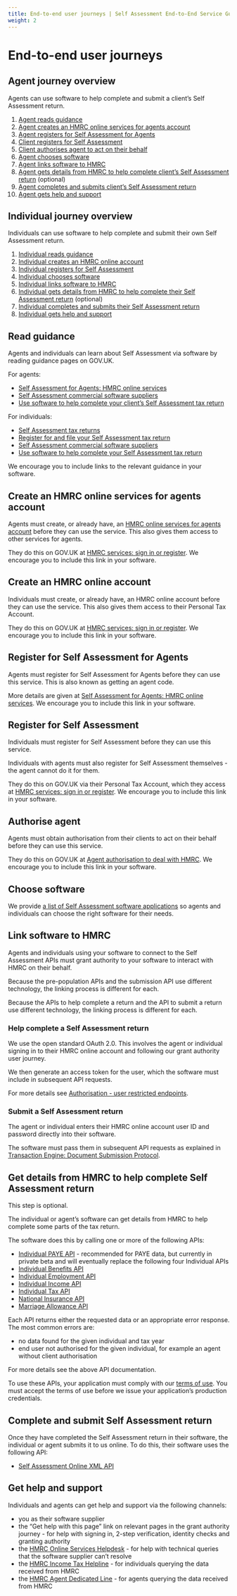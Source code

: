 ```yaml
---
title: End-to-end user journeys | Self Assessment End-to-End Service Guide
weight: 2
---
```


# End-to-end user journeys

## Agent journey overview 

Agents can use software to help complete and submit a client’s Self Assessment return.

1. [Agent reads guidance](#read-guidance)
2. [Agent creates an HMRC online services for agents account](#create-an-hmrc-online-services-for-agents-account)
3. [Agent registers for Self Assessment for Agents](#register-for-self-assessment-for-agents)
4. [Client registers for Self Assessment](#register-for-self-assessment)
5. [Client authorises agent to act on their behalf](#authorise-agent)
6. [Agent chooses software](#choose-software)
7. [Agent links software to HMRC](#link-software-to-hmrc)
8. [Agent gets details from HMRC to help complete client’s Self Assessment return](#get-details-from-hmrc-to-help-complete-self-assessment-return) (optional)
9. [Agent completes and submits client’s Self Assessment return](#complete-and-submit-self-assessment-return)
10. [Agent gets help and support](#get-help-and-support)


## Individual journey overview 

Individuals can use software to help complete and submit their own Self Assessment return.

1. [Individual reads guidance](#read-guidance)
2. [Individual creates an HMRC online account](#create-an-hmrc-online-account)
3. [Individual registers for Self Assessment](#register-for-self-assessment)
4. [Individual chooses software](#choose-software)
5. [Individual links software to HMRC](#link-software-to-hmrc)
6. [Individual gets details from HMRC to help complete their Self Assessment return](#get-details-from-hmrc-to-help-complete-self-assessment-return) (optional)
7. [Individual completes and submits their Self Assessment return](#complete-and-submit-self-assessment-return)
8. [Individual gets help and support](#get-help-and-support)


## Read guidance 

Agents and individuals can learn about Self Assessment via software by reading guidance pages on GOV.UK.

For agents:

* [Self Assessment for Agents: HMRC online services](https://www.gov.uk/guidance/self-assessment-for-agents-online-service)
* [Self Assessment commercial software suppliers](https://www.gov.uk/government/publications/self-assessment-commercial-software-suppliers)
* [Use software to help complete your client’s Self Assessment tax return](https://www.gov.uk/guidance/use-software-to-help-complete-your-clients-self-assessment-tax-return)

For individuals:

* [Self Assessment tax returns](https://www.gov.uk/self-assessment-tax-returns)
* [Register for and file your Self Assessment tax return](https://www.gov.uk/log-in-file-self-assessment-tax-return)
* [Self Assessment commercial software suppliers](https://www.gov.uk/government/publications/self-assessment-commercial-software-suppliers)
* [Use software to help complete your Self Assessment tax return](https://www.gov.uk/guidance/use-software-to-help-complete-your-self-assessment-tax-return)

We encourage you to include links to the relevant guidance in your software.


## Create an HMRC online services for agents account

Agents must create, or already have, an [HMRC online services for agents account](https://www.gov.uk/government/collections/hmrc-online-services-for-agents#HMRC-online-services-for-agents-account) before they can use the service. This also gives them access to other services for agents.

They do this on GOV.UK at [HMRC services: sign in or register](https://www.gov.uk/log-in-register-hmrc-online-services). We encourage you to include this link in your software.


## Create an HMRC online account

Individuals must create, or already have, an HMRC online account before they can use the service. This also gives them access to their Personal Tax Account.

They do this on GOV.UK at [HMRC services: sign in or register](https://www.gov.uk/log-in-register-hmrc-online-services). We encourage you to include this link in your software.


## Register for Self Assessment for Agents

Agents must register for Self Assessment for Agents before they can use this service. This is also known as getting an agent code.

More details are given at [Self Assessment for Agents: HMRC online services](https://www.gov.uk/guidance/self-assessment-for-agents-online-service#how-to-get-an-agent-code). We encourage you to include this link in your software.


## Register for Self Assessment

Individuals must register for Self Assessment before they can use this service.

Individuals with agents must also register for Self Assessment themselves - the agent cannot do it for them.

They do this on GOV.UK via their Personal Tax Account, which they access at [HMRC services: sign in or register](https://www.gov.uk/log-in-register-hmrc-online-services). We encourage you to include this link in your software.


## Authorise agent

Agents must obtain authorisation from their clients to act on their behalf before they can use this service.

They do this on GOV.UK at [Agent authorisation to deal with HMRC](https://www.gov.uk/guidance/client-authorisation-an-overview). We encourage you to include this link in your software.


## Choose software

We provide [a list of Self Assessment software applications](https://www.gov.uk/government/publications/self-assessment-commercial-software-suppliers) so agents and individuals can choose the right software for their needs.


## Link software to HMRC

Agents and individuals using your software to connect to the Self Assessment APIs must grant authority to your software to interact with HMRC on their behalf.

Because the pre-population APIs and the submission API use different technology, the linking process is different for each.

Because the APIs to help complete a return and the API to submit a return use different technology, the linking process is different for each.

### Help complete a Self Assessment return

We use the open standard OAuth 2.0. This involves the agent or individual signing in to their HMRC online account and following our grant authority user journey.

We then generate an access token for the user, which the software must include in subsequent API requests.

For more details see [Authorisation - user restricted endpoints](https://developer.service.hmrc.gov.uk/api-documentation/docs/authorisation/user-restricted-endpoints).
 
### Submit a Self Assessment return

The agent or individual enters their HMRC online account user ID and password directly into their software.

The software must pass them in subsequent API requests as explained in [Transaction Engine: Document Submission Protocol](https://www.gov.uk/government/publications/transaction-engine-document-submission-protocol).


## Get details from HMRC to help complete Self Assessment return

This step is optional.

The individual or agent’s software can get details from HMRC to help complete some parts of the tax return.

The software does this by calling one or more of the following APIs:

* [Individual PAYE API](https://developer.service.hmrc.gov.uk/api-documentation/docs/api/service/individuals-paye) - recommended for PAYE data, but currently in private beta and will eventually replace the following four Individual APIs
* [Individual Benefits API](https://developer.service.hmrc.gov.uk/api-documentation/docs/api/service/individual-benefits)
* [Individual Employment API](https://developer.service.hmrc.gov.uk/api-documentation/docs/api/service/individual-employment)
* [Individual Income API](https://developer.service.hmrc.gov.uk/api-documentation/docs/api/service/individual-income)
* [Individual Tax API](https://developer.service.hmrc.gov.uk/api-documentation/docs/api/service/individual-tax)
* [National Insurance API](https://developer.service.hmrc.gov.uk/api-documentation/docs/api/service/national-insurance)
* [Marriage Allowance API](https://developer.service.hmrc.gov.uk/api-documentation/docs/api/service/marriage-allowance)

Each API returns either the requested data or an appropriate error response. The most common errors are:

* no data found for the given individual and tax year
* end user not authorised for the given individual, for example an agent without client authorisation

For more details see the above API documentation.

To use these APIs, your application must comply with our [terms of use](https://developer.service.hmrc.gov.uk/api-documentation/docs/terms-of-use). You must accept the terms of use before we issue your application’s production credentials.


## Complete and submit Self Assessment return

Once they have completed the Self Assessment return in their software, the individual or agent submits it to us online. To do this, their software uses the following API:

* [Self Assessment Online XML API](https://developer.service.hmrc.gov.uk/api-documentation/docs/api/xml/Self%20Assessment%20Online)


## Get help and support

Individuals and agents can get help and support via the following channels:

* you as their software supplier
* the “Get help with this page” link on relevant pages in the grant authority journey - for help with signing in, 2-step verification, identity checks and granting authority
* the [HMRC Online Services Helpdesk](https://www.gov.uk/government/organisations/hm-revenue-customs/contact/online-services-helpdesk) - for help with technical queries that the software supplier can’t resolve
* the [HMRC Income Tax Helpline](https://www.gov.uk/government/organisations/hm-revenue-customs/contact/income-tax-enquiries-for-individuals-pensioners-and-employees) - for individuals querying the data received from HMRC
* the [HMRC Agent Dedicated Line](https://www.gov.uk/government/organisations/hm-revenue-customs/contact/agent-dedicated-line-self-assessment-or-paye-for-individuals) - for agents querying the data received from HMRC
